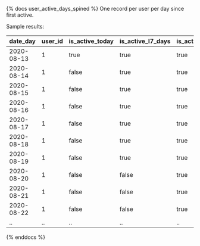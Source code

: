 {% docs user_active_days_spined %}
One record per user per day since first active.

Sample results:

| date_day   | user_id | is_active_today | is_active_l7_days | is_active_l30_days |
|------------|---------|-----------------|-------------------|--------------------|
| 2020-08-13 | 1       | true            | true              | true               |
| 2020-08-14 | 1       | false           | true              | true               |
| 2020-08-15 | 1       | false           | true              | true               |
| 2020-08-16 | 1       | false           | true              | true               |
| 2020-08-17 | 1       | false           | true              | true               |
| 2020-08-18 | 1       | false           | true              | true               |
| 2020-08-19 | 1       | false           | true              | true               |
| 2020-08-20 | 1       | false           | false             | true               |
| 2020-08-21 | 1       | false           | false             | true               |
| 2020-08-22 | 1       | false           | false             | true               |
| .. | ..       | ..           | ..             | ..               |


{% enddocs %}
